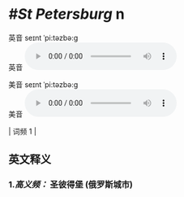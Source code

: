 # ***\#St Petersburg*** n
英音 seɪnt ˈpi:təzbə:ɡ  
英音
<audio src="./media/St Petersburg-b.aac" controls="controls"></audio>

美音 seɪnt ˈpi:təzbə:ɡ   
美音
<audio src="./media/St Petersburg.aac" controls="controls"></audio>



| 词频 1 |  

英文释义
---
### 1.*高义频：* **圣彼得堡 (俄罗斯城市)**  


